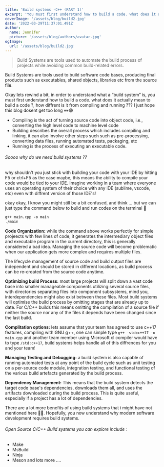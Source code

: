 ```yaml
---
title: 'Build systems -C++ (PART 1)'
excerpt: 'You must first understand how to build a code. what does it actually mean to build a code ?, how diffrent is it from compiling and running ??? I just hope this blog dosent get too long 💀💀😂'
coverImage: '/assets/blog/build2.jpg'
date: '2022-03-29T11:37:01.491Z'
author:
  name: Jennifer
  picture: '/assets/blog/authors/avatar.jpg'
ogImage:
  url: '/assets/blog/build2.jpg'
---
```


> Build Systems are tools used to automate the build process of projects while avoiding common build-related errors.

Build Systems are tools used to build software code bases, producing final products such as executables, shared objects, libraries etc from the source file. 

Okay lets rewind a bit, in order to understand what a “build system” is, you must first understand how to build a code. what does it actually mean to build a code ?, how diffrent is it from compiling and running ??? I just hope this blog dosent get too long 💀💀😂

- Compiling is the act of turning source code into object code, i.e., converting the high level code to machine level code
- Building describes the overall process which includes compiling and linking, it can also involve other steps such such as pre-processing, converting data files, running automated tests, packaging, etc
- Running is the process of executing an executable code.

###### Soooo why do we need build systems ??
why shouldn't you just stick with building your code with your IDE by hitting F5 or ctrl+F5 as the case maybe, this means the ability to compile your code would be tied to your IDE. Imagine working in a team where everyone uses an operating system of their choice with any IDE (sublime, vscode, etc) even with diffrent version of those IDE's!

okay okay, I know you might still be a bit confused, and think ... but we can just type the command below to build and run codes on the terminal 🤔
```markdown
g++ main.cpp -o main
./main
```

**Code Organization:** while the command above works perfectly for simple projeects with few lines of code, it generates the intermediary object files and executable program in the current directory, this is generally considered a bad idea. Managing the source code will become problematic when our application gets more complex and requires multiple files.

The lifecycle management of source code and build output files are independent and should be stored in different locations, as build process can be re-created from the source code anytime.

**Optimizing build Process:** most large projects will split down a vast code base into smaller manageable components utilizing several source files, with directories separating files into component subsystems, mind you, interdependencies might also exist between these files. Most build systems will optimise the build process by omitting stages that are already up to date. For C/C++ builds this means omitting the compilation of a source file if neither the source nor any of the files it depends have been changed since the last build.

**Complitation options:** lets assume that your team has agreed to use c++17 features, compiling with GNU g++, one can simple type `g++ -std=c++17 -o main.cpp` and another team member using Microsoft cl compiler would have to type `/std:c++17`, build systems helps handle all of this diffrences for you and your team!

**Managing Testing and Debugging:** a build system is also capable of running automated tests at any point of the build cycle such as unit testing on a per-source code module, integration testing, and functional testing of the various build artefacts generated by the build process.

**Dependency Management:** This means that the build system detects the target code base's dependencies, downloads them all, and uses the artifacts downloaded during the build process. This is quite useful, especially if a project has a lot of dependencies. 

There are a lot more benefits of using build systems that i might have not mentioned here 🤷‍♂️. Hopefully, you now understand why modern software development requires build systems.


###### Open Source C/C++ Build systems you can explore include :

- Make
- MsBuild
- Ninja
- Meson
 and lots more ....






